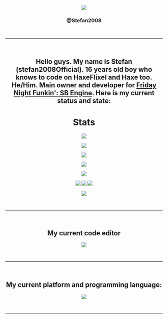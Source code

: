 <div align="center" style="font-weight: bold">

![](https://raw.githubusercontent.com/Stefan2008Git/FNF-SB-Engine/main/assets/preload/images/credits/stefan.png)
<h3>
@Stefan2008<br/>
</h3>

<br/>
<hr />
<br/>

## Hello guys. My name is Stefan (stefan2008Official). 16 years old boy who knows to code on HaxeFlixel and Haxe too. He/Him. Main owner and developer for [Friday Night Funkin': SB Engine](https://gamebanana.com/tools/10824). Here is my current status and state: 

# Stats
![](https://github-readme-stats.vercel.app/api?username=Stefan2008Git&show_icons=true&theme=kacho_ga)

![](https://github-readme-stats.vercel.app/api/pin/?username=Stefan2008Git&&repo=FNF-SB-Engine&cache_seconds=86400&theme=kacho_ga)

![](https://github-readme-stats.vercel.app/api/pin/?username=Stefan2008Git&&repo=FNF-SB-Engine-legacy&cache_seconds=86400&theme=kacho_ga)

![](https://github-readme-stats.vercel.app/api/top-langs/?username=Stefan2008Git&layout=compact&show_icons=true&theme=kacho_ga)

![](https://github-profile-trophy.vercel.app/?username=Stefan2008Git&theme=dracula&no-frame=false&no-bg=true&margin-w=4)

<img src="https://img.shields.io/badge/Manjaro Linux (XFCE)-34be5b?style=for-the-badge&logo=manjaro&logoColor=white" /> 

<img src="https://img.shields.io/badge/Haxe-orange?style=for-the-badge&logo=haxe&logoColor=D35100" />                                       

<img src="https://img.shields.io/badge/lenovo%20ideapad 14igl05-CF2D2D?style=for-the-badge&logo=lenovo&logoColor=white" />

![](https://komarev.com/ghpvc/?username=Stefan2008Git&color=5b2600)
  
<br/>
<hr />
<br/>
  
## My current code editor
<p>
   <img src="https://skillicons.dev/icons?i=vscode" />
</p>
<br/>
<hr />
<br/>

## My current platform and programming language:
<p>
   <img src="https://skillicons.dev/icons?i=linux,haxe,haxeflixel" />
</p>
<br/>
<hr />
<br/>
